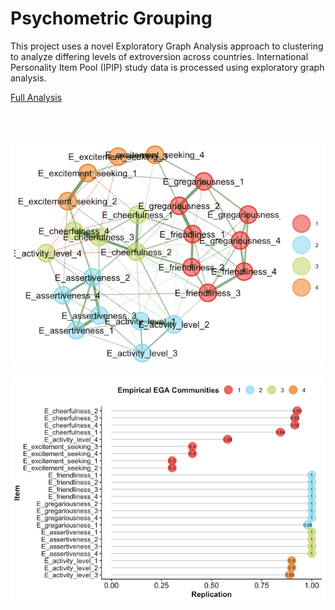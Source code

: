 # Psychometric Grouping
This project uses a novel Exploratory Graph Analysis approach to clustering to analyze differing levels of extroversion across countries. International Personality Item Pool (IPIP) study data is processed using exploratory graph analysis.

[Full Analysis](extroversion.md)

<br>
<br>

![network](readme_images/network.png)

![var_stability](readme_images/var_stability.png)
